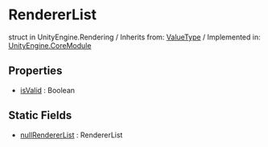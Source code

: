 # RendererList
struct in UnityEngine.Rendering
 / Inherits from: <a href="https://docs.unity3d.com/6000.0/Documentation/ScriptReference/ValueType.html" target="_blank">ValueType</a> / Implemented in: <a href="https://docs.unity3d.com/6000.0/Documentation/ScriptReference/UnityEngine.CoreModule.html" target="_blank">UnityEngine.CoreModule</a>
## Properties
- <a href="https://docs.unity3d.com/6000.0/Documentation/ScriptReference/RendererList-isValid.html" target="_blank">isValid</a> : Boolean
## Static Fields
- <a href="https://docs.unity3d.com/6000.0/Documentation/ScriptReference/RendererList-nullRendererList.html" target="_blank">nullRendererList</a> : RendererList
